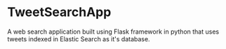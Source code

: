 # TweetSearchApp
A web search application built using Flask framework in python that uses tweets indexed in Elastic Search as it's database.
